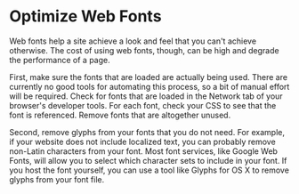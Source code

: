 # Optimize Web Fonts

Web fonts help a site achieve a look and feel that you can't achieve otherwise. The cost of using web fonts, though, can be high and degrade the performance of a page.

First, make sure the fonts that are loaded are actually being used. There are currently no good tools for automating this process, so a bit of manual effort will be required. Check for fonts that are loaded in the Network tab of your browser's developer tools. For each font, check your CSS to see that the font is referenced. Remove fonts that are altogether unused.

Second, remove glyphs from your fonts that you do not need. For example, if your website does not include localized text, you can probably remove non-Latin characters from your font. Most font services, like Google Web Fonts, will allow you to select which character sets to include in your font. If you host the font yourself, you can use a tool like Glyphs for OS X to remove glyphs from your font file.
